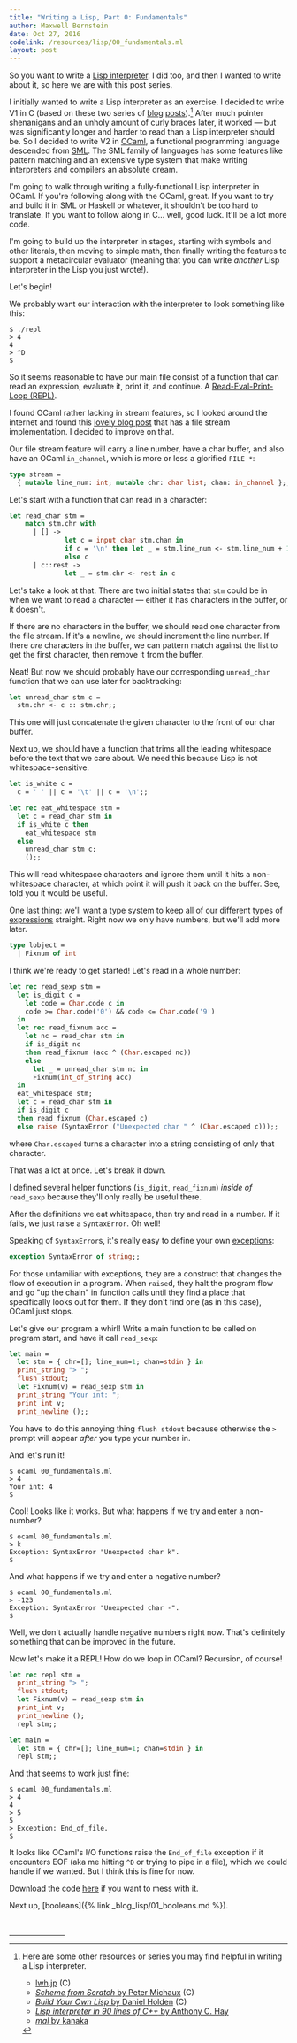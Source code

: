 ```yaml
---
title: "Writing a Lisp, Part 0: Fundamentals"
author: Maxwell Bernstein
date: Oct 27, 2016
codelink: /resources/lisp/00_fundamentals.ml
layout: post
---
```


So you want to write a [Lisp
interpreter](https://en.wikipedia.org/wiki/Lisp_(programming_language)). I did
too, and then I wanted to write about it, so here we are with this post series.

I initially wanted to write a Lisp interpreter as an exercise. I decided to
write V1 in C (based on these two series of [blog](http://www.lwh.jp/lisp/)
[posts](http://peter.michaux.ca/articles/scheme-from-scratch-introduction)).[^other-resources]
After much pointer shenanigans and an unholy
amount of curly braces later, it worked &mdash; but was significantly longer
and harder to read than a Lisp interpreter should be. So I decided to write V2
in [OCaml](https://www.ocaml.org/), a functional programming language descended
from [SML](https://en.wikipedia.org/wiki/Standard_ML). The SML family of
languages has some features like pattern matching and an extensive type system
that make writing interpreters and compilers an absolute dream.

I'm going to walk through writing a fully-functional Lisp interpreter in OCaml.
If you're following along with the OCaml, great. If you want to try and build
it in SML or Haskell or whatever, it shouldn't be too hard to translate. If
you want to follow along in C... well, good luck. It'll be a lot more code.

I'm going to build up the interpreter in stages, starting with symbols and
other literals, then moving to simple math, then finally writing the features
to support a metacircular evaluator (meaning that you can write *another* Lisp
interpreter in the Lisp you just wrote!).

Let's begin!

We probably want our interaction with the interpreter to look something like
this:

```
$ ./repl
> 4
4
> ^D
$
```

So it seems reasonable to have our main file consist of a function that can
read an expression, evaluate it, print it, and continue. A [Read-Eval-Print-Loop
(REPL)](https://en.wikipedia.org/wiki/Read%E2%80%93eval%E2%80%93print_loop).

I found OCaml rather lacking in stream features, so I looked around the
internet and found this [lovely blog
post](http://troydm.github.io/blog/2014/03/29/writing-micro-compiler-in-ocaml/)
that has a file stream implementation. I decided to improve on that.

Our file stream feature will carry a line number, have a char buffer, and also
have an OCaml `in_channel`, which is more or less a glorified `FILE *`:

```ocaml
type stream =
  { mutable line_num: int; mutable chr: char list; chan: in_channel };;
```

Let's start with a function that can read in a character:

```ocaml
let read_char stm =
    match stm.chr with
      | [] ->
              let c = input_char stm.chan in
              if c = '\n' then let _ = stm.line_num <- stm.line_num + 1 in c
              else c
      | c::rest ->
              let _ = stm.chr <- rest in c
```

Let's take a look at that. There are two initial states that `stm` could be in
when we want to read a character &mdash; either it has characters in the
buffer, or it doesn't.

If there are no characters in the buffer, we should read one character from the
file stream. If it's a newline, we should increment the line number. If there
*are* characters in the buffer, we can pattern match against the list to get
the first character, then remove it from the buffer.

Neat! But now we should probably have our corresponding `unread_char` function
that we can use later for backtracking:

```ocaml
let unread_char stm c =
  stm.chr <- c :: stm.chr;;
```

This one will just concatenate the given character to the front of our char
buffer.

Next up, we should have a function that trims all the leading whitespace before
the text that we care about. We need this because Lisp is not
whitespace-sensitive.

```ocaml
let is_white c =
  c = ' ' || c = '\t' || c = '\n';;

let rec eat_whitespace stm =
  let c = read_char stm in
  if is_white c then
    eat_whitespace stm
  else
    unread_char stm c;
    ();;
```

This will read whitespace characters and ignore them until it hits a
non-whitespace character, at which point it will push it back on the buffer.
See, told you it would be useful.

One last thing: we'll want a type system to keep all of our different types of
[expressions](https://www.cs.sfu.ca/CourseCentral/310/pwfong/Lisp/1/tutorial1.html)
straight. Right now we only have numbers, but we'll add more later.

```ocaml
type lobject =
  | Fixnum of int
```

I think we're ready to get started! Let's read in a whole number:

```ocaml
let rec read_sexp stm =
  let is_digit c =
    let code = Char.code c in
    code >= Char.code('0') && code <= Char.code('9')
  in
  let rec read_fixnum acc =
    let nc = read_char stm in
    if is_digit nc
    then read_fixnum (acc ^ (Char.escaped nc))
    else
      let _ = unread_char stm nc in
      Fixnum(int_of_string acc)
  in
  eat_whitespace stm;
  let c = read_char stm in
  if is_digit c
  then read_fixnum (Char.escaped c)
  else raise (SyntaxError ("Unexpected char " ^ (Char.escaped c)));;
```

where `Char.escaped` turns a character into a string consisting of only that
character.

That was a lot at once. Let's break it down.

I defined several helper functions (`is_digit`, `read_fixnum`) *inside of*
`read_sexp` because they'll only really be useful there.

After the definitions we eat whitespace, then try and read in a number. If it
fails, we just raise a `SyntaxError`. Oh well!

Speaking of `SyntaxError`s, it's really easy to define your own
[exceptions](https://en.wikipedia.org/wiki/Exception_handling):

```ocaml
exception SyntaxError of string;;
```

For those unfamiliar with exceptions, they are a construct that changes the
flow of execution in a program. When `raise`d, they halt the program flow and
go "up the chain" in function calls until they find a place that specifically
looks out for them. If they don't find one (as in this case), OCaml just stops.

Let's give our program a whirl! Write a main function to be called on program
start, and have it call `read_sexp`:

```ocaml
let main =
  let stm = { chr=[]; line_num=1; chan=stdin } in
  print_string "> ";
  flush stdout;
  let Fixnum(v) = read_sexp stm in
  print_string "Your int: ";
  print_int v;
  print_newline ();;
```

You have to do this annoying thing `flush stdout` because otherwise the `> `
prompt will appear *after* you type your number in.

And let's run it!

```
$ ocaml 00_fundamentals.ml
> 4
Your int: 4
$
```

Cool! Looks like it works. But what happens if we try and enter a non-number?

```
$ ocaml 00_fundamentals.ml
> k
Exception: SyntaxError "Unexpected char k".
$
```

And what happens if we try and enter a negative number?

```
$ ocaml 00_fundamentals.ml
> -123
Exception: SyntaxError "Unexpected char -".
$
```

Well, we don't actually handle negative numbers right now. That's definitely
something that can be improved in the future.

Now let's make it a REPL! How do we loop in OCaml? Recursion, of course!

```ocaml
let rec repl stm =
  print_string "> ";
  flush stdout;
  let Fixnum(v) = read_sexp stm in
  print_int v;
  print_newline ();
  repl stm;;

let main =
  let stm = { chr=[]; line_num=1; chan=stdin } in
  repl stm;;
```

And that seems to work just fine:

```
$ ocaml 00_fundamentals.ml
> 4
4
> 5
5
> Exception: End_of_file.
$
```

It looks like OCaml's I/O functions raise the `End_of_file` exception if it
encounters EOF (aka me hitting `^D` or trying to pipe in a file), which we
could handle if we wanted. But I think this is fine for now.

Download the code <a href="{{ page.codelink }}">here</a> if you want to mess
with it.

Next up, [booleans]({% link _blog_lisp/01_booleans.md %}).

<br />
<hr style="width: 100px;" />
<!-- Footnotes -->

[^other-resources]:
    Here are some other resources or series you may find helpful in writing a
    Lisp interpreter.

    * [lwh.jp](https://www.lwh.jp/lisp/) (C)
    * [*Scheme from Scratch* by Peter Michaux](http://peter.michaux.ca/articles/scheme-from-scratch-introduction) (C)
    * [*Build Your Own Lisp* by Daniel Holden](http://buildyourownlisp.com/contents) (C)
    * [*Lisp interpreter in 90 lines of C++* by Anthony C. Hay](http://howtowriteaprogram.blogspot.com/2010/11/lisp-interpreter-in-90-lines-of-c.html)
    * [*mal* by kanaka](https://github.com/kanaka/mal/blob/master/process/guide.md)
